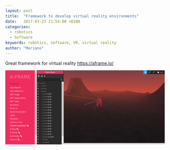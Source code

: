 ```yaml
---
layout: post
title:  "Framework to develop virtual reality environments"
date:   2017-03-23 21:54:00 +0100
categories:
  - robotics
  - Software
keywords: robotics, software, VR, virtual reality
author: "Mariano"
---
```


Great framework for virtual reality
https://aframe.io/

![alt text](/assets/a-frame-capture.png "VR")
